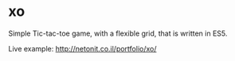 # xo
Simple Tic-tac-toe game, with a flexible grid, that is written in ES5.

Live example:
http://netonit.co.il/portfolio/xo/
